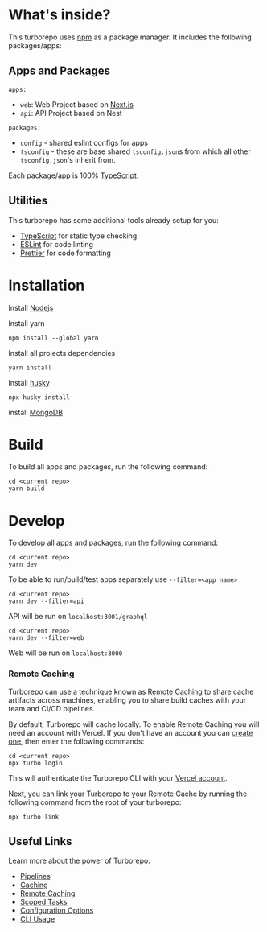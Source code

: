 # What's inside?

This turborepo uses [npm](https://www.npmjs.com/) as a package manager. It includes the following packages/apps:

## Apps and Packages

`apps:`
- `web`: Web Project based on [Next.js](https://nextjs.org)
- `api`: API Project based on Nest

`packages:`
- `config` - shared eslint configs for apps
- `tsconfig` - these are base shared `tsconfig.json`s from which all other `tsconfig.json`'s inherit from.

Each package/app is 100% [TypeScript](https://www.typescriptlang.org/).

## Utilities

This turborepo has some additional tools already setup for you:

- [TypeScript](https://www.typescriptlang.org/) for static type checking
- [ESLint](https://eslint.org/) for code linting
- [Prettier](https://prettier.io) for code formatting


# Installation

Install [Nodejs](https://nodejs.org/en/download/)

Install yarn
```
npm install --global yarn
```

Install all projects dependencies
```
yarn install
```

Install [husky](https://typicode.github.io/husky/#/?id=usage)
```
npx husky install
```

install [MongoDB](https://www.mongodb.com/docs/manual/administration/install-community/)


# Build

To build all apps and packages, run the following command:

```
cd <current repo>
yarn build
```

# Develop

To develop all apps and packages, run the following command:

```
cd <current repo>
yarn dev
```

To be able to run/build/test apps separately use `--filter=<app name>`

```
cd <current repo>
yarn dev --filter=api
```

API will be run on `localhost:3001/graphql`

```
cd <current repo>
yarn dev --filter=web
```

Web will be run on `localhost:3000`

### Remote Caching

Turborepo can use a technique known as [Remote Caching](https://turborepo.org/docs/core-concepts/remote-caching) to share cache artifacts across machines, enabling you to share build caches with your team and CI/CD pipelines.

By default, Turborepo will cache locally. To enable Remote Caching you will need an account with Vercel. If you don't have an account you can [create one](https://vercel.com/signup), then enter the following commands:

```
cd <current repo>
npx turbo login
```

This will authenticate the Turborepo CLI with your [Vercel account](https://vercel.com/docs/concepts/personal-accounts/overview).

Next, you can link your Turborepo to your Remote Cache by running the following command from the root of your turborepo:

```
npx turbo link
```

## Useful Links

Learn more about the power of Turborepo:

- [Pipelines](https://turborepo.org/docs/core-concepts/pipelines)
- [Caching](https://turborepo.org/docs/core-concepts/caching)
- [Remote Caching](https://turborepo.org/docs/core-concepts/remote-caching)
- [Scoped Tasks](https://turborepo.org/docs/core-concepts/scopes)
- [Configuration Options](https://turborepo.org/docs/reference/configuration)
- [CLI Usage](https://turborepo.org/docs/reference/command-line-reference)
